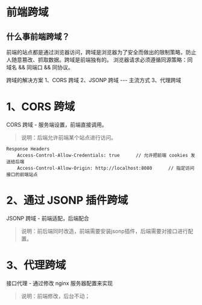 # 前端跨域

## 什么事前端跨域？

前端的站点都是通过浏览器访问，跨域是浏览器为了安全而做出的限制策略，防止人随意篡改、抓取数据。跨域是前端独有的。
浏览器请求必须遵循同源策略：同域名 && 同端口 && 同协议。

跨域的解决方案
1、CORS 跨域
2、JSONP 跨域 --- 主流方式
3、代理跨域


# 1、CORS 跨域

CORS 跨域 - 服务端设置，前端直接调用。
> 说明：后端允许前端某个站点进行访问。

```
Response Headers
    Access-Control-Allow-Credentials: true      // 允许把前端 cookies 发送给后端
    Access-Control-Allow-Origin: http://localhost:8080      // 指定访问接口的前端站点
```

# 2、通过 JSONP 插件跨域

JSONP 跨域 - 前端适配，后端配合
> 说明：前后端同时改造，前端需要安装jsonp插件，后端需要对接口进行配置。

# 3、代理跨域
接口代理 - 通过修改 nginx 服务器配置来实现
> 说明：前端修改，后台不动；



